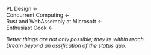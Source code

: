 PL Design ←<br/>
Concurrent Computing ←<br/>
Rust and WebAssembly at Microsoft ←<br/>
Enthusiast Cook ←

*Better things are not only possible; they're within reach.<br/>
Dream beyond an ossification of the status quo.*
